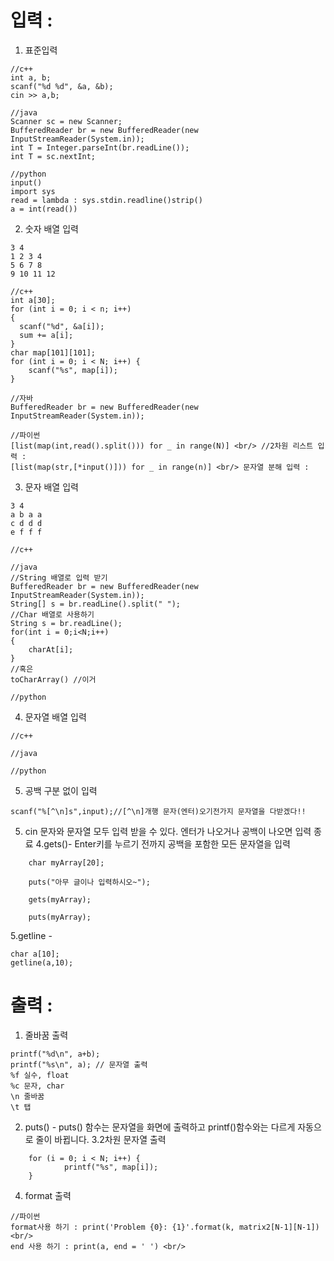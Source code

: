 # 입력 :

1. 표준입력
```
//c++
int a, b;
scanf("%d %d", &a, &b);
cin >> a,b;
```
```
//java
Scanner sc = new Scanner;
BufferedReader br = new BufferedReader(new InputStreamReader(System.in));
int T = Integer.parseInt(br.readLine());
int T = sc.nextInt;
```
```
//python
input()
import sys
read = lambda : sys.stdin.readline()strip()
a = int(read())
```
2. 숫자 배열 입력
```
3 4
1 2 3 4
5 6 7 8
9 10 11 12
```
```
//c++
int a[30];
for (int i = 0; i < n; i++)
{
  scanf("%d", &a[i]);
  sum += a[i];
} 
char map[101][101];
for (int i = 0; i < N; i++) {
	scanf("%s", map[i]);
}
```
```
//자바
BufferedReader br = new BufferedReader(new InputStreamReader(System.in));
```
```
//파이썬
[list(map(int,read().split())) for _ in range(N)] <br/> //2차원 리스트 입력 :
[list(map(str,[*input()])) for _ in range(n)] <br/> 문자열 분해 입력 :
```
3. 문자 배열 입력
```
3 4
a b a a
c d d d
e f f f
```
```
//c++
```
```
//java
//String 배열로 입력 받기
BufferedReader br = new BufferedReader(new InputStreamReader(System.in));
String[] s = br.readLine().split(" ");
//Char 배열로 사용하기
String s = br.readLine();
for(int i = 0;i<N;i++)
{
	charAt[i];
}
//혹은
toCharArray() //이거 
```
```
//python

```
4. 문자열 배열 입력
```
//c++
```
```
//java
```
```
//python
```


5. 공백 구분 없이 입력
```
scanf("%[^\n]s",input);//[^\n]개행 문자(엔터)오기전가지 문자열을 다받겠다!!
```
5. cin 문자와 문자열 모두 입력 받을 수 있다. 엔터가 나오거나 공백이 나오면 입력 종료
4.gets()- Enter키를 누르기 전까지 공백을 포함한 모든 문자열을 입력
```
	char myArray[20];

	puts("아무 글이나 입력하시오~");

	gets(myArray);

	puts(myArray);
```
5.getline -
```
char a[10];
getline(a,10);
```
# 출력 :
1. 줄바꿈 출력
```
printf("%d\n", a+b);
printf("%s\n", a); // 문자열 출력
%f 실수, float
%c 문자, char
\n 줄바꿈
\t 탭
```
2. puts() - puts() 함수는 문자열을 화면에 출력하고 printf()함수와는 다르게 자동으로 줄이 바뀝니다.
3.2차원 문자열 출력
```
	for (i = 0; i < N; i++) {
			printf("%s", map[i]);
	}
```
4. format 출력
```
//파이썬
format사용 하기 : print('Problem {0}: {1}'.format(k, matrix2[N-1][N-1]) <br/>
end 사용 하기 : print(a, end = ' ') <br/>
```

